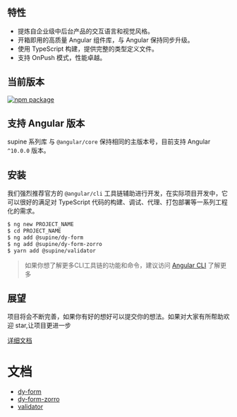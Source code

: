 ## 特性

- 提炼自企业级中后台产品的交互语言和视觉风格。
- 开箱即用的高质量 Angular 组件库，与 Angular 保持同步升级。
- 使用 TypeScript 构建，提供完整的类型定义文件。
- 支持 OnPush 模式，性能卓越。


## 当前版本

[![npm package](https://img.shields.io/npm/v/@supine/dy-form.svg?style=flat-square)](https://www.npmjs.org/package/@supine/dy-form)
## 支持 Angular 版本

supine 系列库 与 `@angular/core` 保持相同的主版本号，目前支持 Angular `^10.0.0` 版本。

## 安装

我们强烈推荐官方的 `@angular/cli` 工具链辅助进行开发，在实际项目开发中，它可以很好的满足对 TypeScript 代码的构建、调试、代理、打包部署等一系列工程化的需求。

```bash
$ ng new PROJECT_NAME
$ cd PROJECT_NAME
$ ng add @supine/dy-form
$ ng add @supine/dy-form-zorro
$ yarn add @supine/validator
```

> 如果你想了解更多CLI工具链的功能和命令，建议访问 [Angular CLI](https://github.com/angular/angular-cli) 了解更多

## 展望

项目将会不断完善，如果你有好的想好可以提交你的想法。如果对大家有所帮助欢迎 star,让项目更进一步

[详细文档](http://120.24.164.28/)

# 文档

- [dy-form](projects/dy-form)
- [dy-form-zorro](projects/dy-form-zorro)
- [validator](projects/validator)
